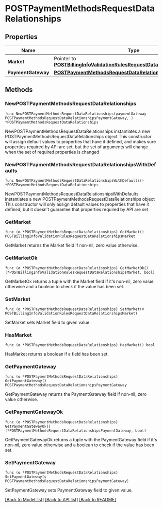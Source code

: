 # POSTPaymentMethodsRequestDataRelationships

## Properties

Name | Type | Description | Notes
------------ | ------------- | ------------- | -------------
**Market** | Pointer to [**POSTBillingInfoValidationRulesRequestDataRelationshipsMarket**](POSTBillingInfoValidationRulesRequestDataRelationshipsMarket.md) |  | [optional] 
**PaymentGateway** | [**POSTPaymentMethodsRequestDataRelationshipsPaymentGateway**](POSTPaymentMethodsRequestDataRelationshipsPaymentGateway.md) |  | 

## Methods

### NewPOSTPaymentMethodsRequestDataRelationships

`func NewPOSTPaymentMethodsRequestDataRelationships(paymentGateway POSTPaymentMethodsRequestDataRelationshipsPaymentGateway, ) *POSTPaymentMethodsRequestDataRelationships`

NewPOSTPaymentMethodsRequestDataRelationships instantiates a new POSTPaymentMethodsRequestDataRelationships object
This constructor will assign default values to properties that have it defined,
and makes sure properties required by API are set, but the set of arguments
will change when the set of required properties is changed

### NewPOSTPaymentMethodsRequestDataRelationshipsWithDefaults

`func NewPOSTPaymentMethodsRequestDataRelationshipsWithDefaults() *POSTPaymentMethodsRequestDataRelationships`

NewPOSTPaymentMethodsRequestDataRelationshipsWithDefaults instantiates a new POSTPaymentMethodsRequestDataRelationships object
This constructor will only assign default values to properties that have it defined,
but it doesn't guarantee that properties required by API are set

### GetMarket

`func (o *POSTPaymentMethodsRequestDataRelationships) GetMarket() POSTBillingInfoValidationRulesRequestDataRelationshipsMarket`

GetMarket returns the Market field if non-nil, zero value otherwise.

### GetMarketOk

`func (o *POSTPaymentMethodsRequestDataRelationships) GetMarketOk() (*POSTBillingInfoValidationRulesRequestDataRelationshipsMarket, bool)`

GetMarketOk returns a tuple with the Market field if it's non-nil, zero value otherwise
and a boolean to check if the value has been set.

### SetMarket

`func (o *POSTPaymentMethodsRequestDataRelationships) SetMarket(v POSTBillingInfoValidationRulesRequestDataRelationshipsMarket)`

SetMarket sets Market field to given value.

### HasMarket

`func (o *POSTPaymentMethodsRequestDataRelationships) HasMarket() bool`

HasMarket returns a boolean if a field has been set.

### GetPaymentGateway

`func (o *POSTPaymentMethodsRequestDataRelationships) GetPaymentGateway() POSTPaymentMethodsRequestDataRelationshipsPaymentGateway`

GetPaymentGateway returns the PaymentGateway field if non-nil, zero value otherwise.

### GetPaymentGatewayOk

`func (o *POSTPaymentMethodsRequestDataRelationships) GetPaymentGatewayOk() (*POSTPaymentMethodsRequestDataRelationshipsPaymentGateway, bool)`

GetPaymentGatewayOk returns a tuple with the PaymentGateway field if it's non-nil, zero value otherwise
and a boolean to check if the value has been set.

### SetPaymentGateway

`func (o *POSTPaymentMethodsRequestDataRelationships) SetPaymentGateway(v POSTPaymentMethodsRequestDataRelationshipsPaymentGateway)`

SetPaymentGateway sets PaymentGateway field to given value.



[[Back to Model list]](../README.md#documentation-for-models) [[Back to API list]](../README.md#documentation-for-api-endpoints) [[Back to README]](../README.md)


